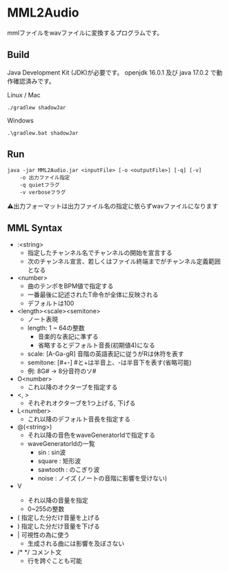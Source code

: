# MML2Audio

mmlファイルをwavファイルに変換するプログラムです。

## Build

Java Development Kit (JDK)が必要です。
openjdk 16.0.1 及び java 17.0.2 で動作確認済みです。

Linux / Mac
```
./gradlew shadowJar
```

Windows
```
.\gradlew.bat shadowJar
```

## Run

```
java -jar MML2Audio.jar <inputFile> [-o <outputFile>] [-q] [-v]
    -o 出力ファイル指定
    -q quietフラグ
    -v verboseフラグ
```
⚠出力フォーマットは出力ファイル名の指定に依らずwavファイルになります

## MML Syntax

- :\<string>
  - 指定したチャンネル名でチャンネルの開始を宣言する
  - 次のチャンネル宣言、若しくはファイル終端までがチャンネル定義範囲となる
- \<number>
  - 曲のテンポをBPM値で指定する
  - 一番最後に記述されたT命令が全体に反映される
  - デフォルトは100
- \<length>\<scale>\<semitone>
  - ノート表現
  - length: 1 ~ 64の整数
    - 音楽的な表記に準ずる
    - 省略するとデフォルト音長(初期値4)になる
  - scale: [A-Ga-gR] 音階の英語表記に従うがRは休符を表す
  - semitone: [#+-] #と+は半音上、-は半音下を表す(省略可能)
  - 例: 8G# -> 8分音符のソ#
- O\<number>
  - これ以降のオクターブを指定する
- <, >
  - それぞれオクターブを1つ上げる, 下げる
- L\<number>
  - これ以降のデフォルト音長を指定する
- @(\<string>)
  - それ以降の音色をwaveGeneratorIdで指定する
  - waveGeneratorIdの一覧
    - sin : sin波
    - square : 矩形波
    - sawtooth : のこぎり波
    - noise : ノイズ (ノートの音階に影響を受けない)
- V<number>
  - それ以降の音量を指定
  - 0~255の整数
- (<number> 指定した分だけ音量を上げる
- )<number> 指定した分だけ音量を下げる
- | 可視性の為に使う
  - 生成される曲には影響を及ぼさない
- /* */ コメント文
  - 行を跨ぐことも可能
